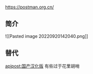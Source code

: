 
```toc
```
https://postman.org.cn/
## 简介

![[Pasted image 20220920142040.png]]


## 替代
[apipost:国产汉化版](https://www.apipost.cn/?utm_source=10040&qhclickid=9fde0e3be0ff2f15)
有些过于花里胡哨